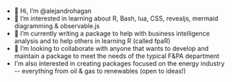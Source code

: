 - 👋 Hi, I’m @alejandrohagan 
- 👀 I’m interested in learning about R, Bash, lua, CSS, revealjs, mermaid diagramming & observable.js
- 🌱 I’m currently writing a package to help with business intelligence analysis and to help others in learning R (called fpaR)
- 💞️ I’m looking to collaborate with anyone that wants to develop and maintain a package to meet the needs of the typical F&PA department
-   I'm also interested in creating packages focused on the energy industry -- everything from oil & gas to renewables (open to ideas!)

